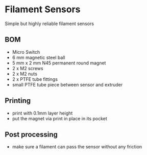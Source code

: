 # Filament Sensors

Simple but highly reliable filament sensors

## BOM
- Micro Switch
- 6 mm magnetic steel ball
- 5 mm x 2 mm N45 permanent round magnet
- 2 x M2 screws 
- 2 x M2 nuts
- 2 x PTFE tube fittings
- small PTFE tube piece between sensor and extruder

## Printing
- print with 0.1mm layer height
- put the magnet via print in place in its pocket

## Post processing
- make sure a filament can pass the sensor without any friction
